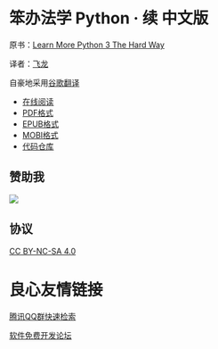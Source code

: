 # 笨办法学 Python · 续 中文版

原书：[Learn More Python 3 The Hard Way](https://learncodethehardway.org/more-python-book/)

译者：[飞龙](https://github.com/wizardforcel)

自豪地采用[谷歌翻译](https://translate.google.cn/)

+ [在线阅读](https://www.gitbook.com/book/wizardforcel/lmpythw/details)
+ [PDF格式](https://www.gitbook.com/download/pdf/book/wizardforcel/lmpythw)
+ [EPUB格式](https://www.gitbook.com/download/epub/book/wizardforcel/lmpythw)
+ [MOBI格式](https://www.gitbook.com/download/mobi/book/wizardforcel/lmpythw)
+ [代码仓库](http://git.oschina.net/wizardforcel/lmpythw-zh)

## 赞助我

![](img/qr_alipay.png)

## 协议

[CC BY-NC-SA 4.0](http://creativecommons.org/licenses/by-nc-sa/4.0/)


 # 良心友情链接

[腾讯QQ群快速检索](http://u.720life.cn/s/8cf73f7c)

[软件免费开发论坛](http://u.720life.cn/s/bbb01dc0)